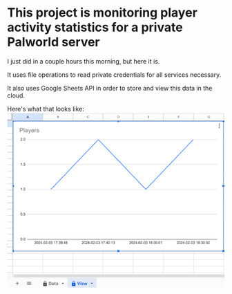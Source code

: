 This project is monitoring player activity statistics for a private Palworld server
=====

I just did in a couple hours this morning, but here it is.

It uses file operations to read private credentials for all services necessary.

It also uses Google Sheets API in order to store and view this data in the cloud.

Here's what that looks like:
![Google Sheet Chart](https://github.com/bab178/palworld-server-monitor/blob/main/sheets.png?raw=true)